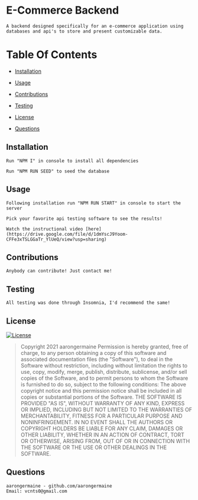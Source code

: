 # E-Commerce Backend

    A backend designed specifically for an e-commerce application using databases and api's to store and present customizable data.

# Table Of Contents

- [Installation](##=installation)

- [Usage](##=usage)

- [Contributions](##=contributions)

- [Testing](##=testing)

- [License](##=license)

- [Questions](##=questions)

## Installation

    Run "NPM I" in console to install all dependencies

    Run "NPM RUN SEED" to seed the database

## Usage

    Following installation run "NPM RUN START" in console to start the server

    Pick your favorite api testing software to see the results!

    Watch the instructional video [here](https://drive.google.com/file/d/1dmYscJ9Yoom-CFFe3xTSLGGaTr_YlUeQ/view?usp=sharing)

## Contributions

    Anybody can contribute! Just contact me!

## Testing

    All testing was done through Insomnia, I'd recommend the same!

## License

[![License](https://img.shields.io/badge/License-MIT-yellow.svg)](https://opensource.org/licenses/MIT)

> Copyright 2021 aarongermaine
> Permission is hereby granted, free of charge, to any person obtaining a copy of this software and associated documentation files (the "Software"), to deal in the Software without restriction, including without limitation the rights to use, copy, modify, merge, publish, distribute, sublicense, and/or sell copies of the Software, and to permit persons to whom the Software is furnished to do so, subject to the following conditions:
> The above copyright notice and this permission notice shall be included in all copies or substantial portions of the Software.
> THE SOFTWARE IS PROVIDED "AS IS", WITHOUT WARRANTY OF ANY KIND, EXPRESS OR IMPLIED, INCLUDING BUT NOT LIMITED TO THE WARRANTIES OF MERCHANTABILITY, FITNESS FOR A PARTICULAR PURPOSE AND NONINFRINGEMENT. IN NO EVENT SHALL THE AUTHORS OR COPYRIGHT HOLDERS BE LIABLE FOR ANY CLAIM, DAMAGES OR OTHER LIABILITY, WHETHER IN AN ACTION OF CONTRACT, TORT OR OTHERWISE, ARISING FROM, OUT OF OR IN CONNECTION WITH THE SOFTWARE OR THE USE OR OTHER DEALINGS IN THE SOFTWARE.

## Questions

    aarongermaine - github.com/aarongermaine
    Email: vcnts0@gmail.com

